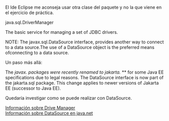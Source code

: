El Ide Eclipse me aconseja usar otra clase del paquete y no la que viene en el ejercicio de práctica.

java.sql.DriverManager


The basic service for managing a set of JDBC drivers. 

NOTE: The javax.sql.DataSource interface, provides another way to connect to a data source.The use of a DataSource object is the preferred means ofconnecting to a data source. 

Un paso más allá:

The **javax.* packages were recently renamed to jakarta.* ** for some Java EE specifications due to legal reasons. The DataSource interface is now part of the jakarta.sql package. This change applies to newer versions of Jakarta EE (successor to Java EE).

Quedaría investigar como se puede realizar con DataSource.

[Información sobre Drive Manager](https://download.java.net/java/early_access/loom/docs/api/java.sql/java/sql/DriverManager.html)  
[Información sobre DataSource en java.net ](https://download.java.net/java/early_access/loom/docs/api/java.sql/javax/sql/DataSource.html)